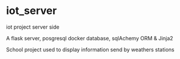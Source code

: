# iot_server
iot project server side

A flask server, posgresql docker database, sqlAchemy ORM & Jinja2

School project used to display information send by weathers stations

